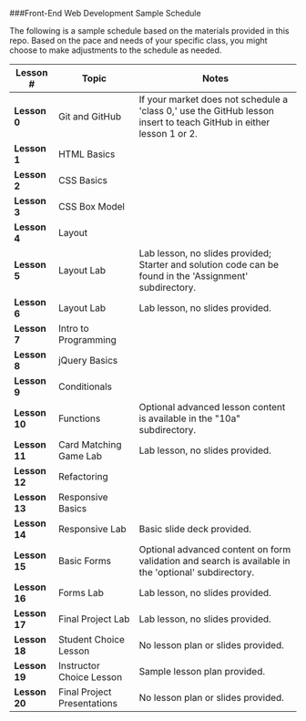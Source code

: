 ###Front-End Web Development Sample Schedule

The following is a sample schedule based on the materials provided in this repo. Based on the pace and needs of your specific class, you might choose to make adjustments to the schedule as needed.

|Lesson # | Topic | Notes|
|----|---------|---------------|
| __Lesson 0__| Git and GitHub | If your market does not schedule a 'class 0,' use the GitHub lesson insert to teach GitHub in either lesson 1 or 2. |
| __Lesson 1__| HTML Basics |  |
| __Lesson 2__| CSS Basics |  |
| __Lesson 3__| CSS Box Model |  |
| __Lesson 4__| Layout |  |
| __Lesson 5__| Layout Lab | Lab lesson, no slides provided; Starter and solution code can be found in the 'Assignment' subdirectory. |
| __Lesson 6__| Layout Lab | Lab lesson, no slides provided. |
| __Lesson 7__| Intro to Programming | |
| __Lesson 8__| jQuery Basics | |
| __Lesson 9__| Conditionals | |
| __Lesson 10__| Functions | Optional advanced lesson content is available in the "10a" subdirectory. |
| __Lesson 11__| Card Matching Game Lab | Lab lesson, no slides provided. |
| __Lesson 12__| Refactoring | |
| __Lesson 13__| Responsive Basics | |
| __Lesson 14__| Responsive Lab | Basic slide deck provided. |
| __Lesson 15__| Basic Forms | Optional advanced content on form validation and search is available in the 'optional' subdirectory. |
| __Lesson 16__| Forms Lab | Lab lesson, no slides provided. |
| __Lesson 17__| Final Project Lab | Lab lesson, no slides provided. |
| __Lesson 18__| Student Choice Lesson | No lesson plan or slides provided. |
| __Lesson 19__| Instructor Choice Lesson | Sample lesson plan provided. |
| __Lesson 20__| Final Project Presentations | No lesson plan or slides provided. |